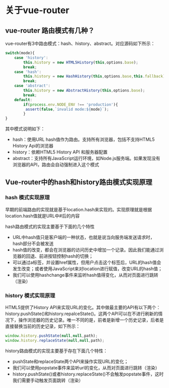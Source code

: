 # 关于vue-router

## vue-router 路由模式有几种？

vue-router有3中路由模式：hash、history、abstract。对应源码如下所示：

```javascript
switch(mode){
	case 'history':
		this.history = new HTML5History(this,options.base);
		break;
	case 'hash':
		this.history = new HashHistory(this,options.base,this.fallback);
		break;
	case 'abstract':
		this.history = new AbstractHistory(this,options.base);
		break;
	default:
		if(process.env.NODE_ENV !== 'production'){
		 assert(false,`invalid mode:${mode}`);
		}
}
```
其中模式说明如下：

* hash：使用URL hash值作为路由。支持所有浏览器，包括不支持HTML5 History Api的浏览器
* history：依赖HTML5 History API 和服务器配置
* abstract：支持所有JavaScript运行环境，如Node.js服务端。如果发现没有浏览器的API，路由会自动强制进入这个模式

## Vue-router中的hash和history路由模式实现原理

### hash 模式实现原理

早期的前端路由的实现就是基于location.hash来实现的。实现原理就是根据location.hash值就是URL中#后的内容

hash路由模式的实现主要基于下面的几个特性

* URL中hash值只是客户端的一种状态，也就是说当向服务端发送请求时，hash部分不会被发送
* hash值的改变，都会在浏览器的访问历史中增加一个记录。因此我们能通过浏览器的回退、前进按钮控制hash的切换；
* 可以通过a标签，并设置href属性，但用户点击这个标签后，URL的hash值会发生改变；或者使用JavaScript来对location进行赋值，改变URL的hash值；
* 我们可以使用hashchange事件来监听hash值得变化，从而对页面进行跳转（渲染）

### history 模式实现原理

HTML5提供了History API来实现URL的变化。其中做最主要的API有以下两个：history.pushState()和history.repalceState()。这两个API可以在不进行刷新的情况下，操作浏览器的历史记录。唯一不同的是，前者是新增一个历史记录，后者是直接替换当前的历史记录，如下所示：

```javascript
window.history.pushState(null,null,path);
window.history.replaceState(null,null,path);
```
history路由模式的实现主要基于存在下面几个特性：

* pushState和replaceState两个API来操作实现URL的变化；
* 我们可以使用popstate事件来监听url的变化，从而对页面进行跳转（渲染）
* history.pushState()或者history.replaceState()不会触发popstate事件，这时我们需要手动触发页面跳转（渲染）
